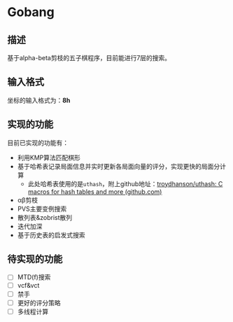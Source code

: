 # Gobang

## 描述

基于alpha-beta剪枝的五子棋程序，目前能进行7层的搜索。

## 输入格式

坐标的输入格式为：**8h**

## 实现的功能

目前已实现的功能有：

- 利用KMP算法匹配棋形
- 基于哈希表记录局面信息并实时更新各局面向量的评分，实现更快的局面分计算
  - 此处哈希表使用的是`uthash`，附上github地址：[troydhanson/uthash: C macros for hash tables and more (github.com)](https://github.com/troydhanson/uthash)
- αβ剪枝
- PVS主要变例搜索
- 散列表&zobrist散列
- 迭代加深
- 基于历史表的启发式搜索

## 待实现的功能

- [ ] MTD(f)搜索
- [ ] vcf&vct
- [ ] 禁手
- [ ] 更好的评分策略
- [ ] 多线程计算
